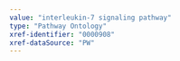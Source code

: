```yaml
---
value: "interleukin-7 signaling pathway"
type: "Pathway Ontology"
xref-identifier: "0000908"
xref-dataSource: "PW"
---
```

